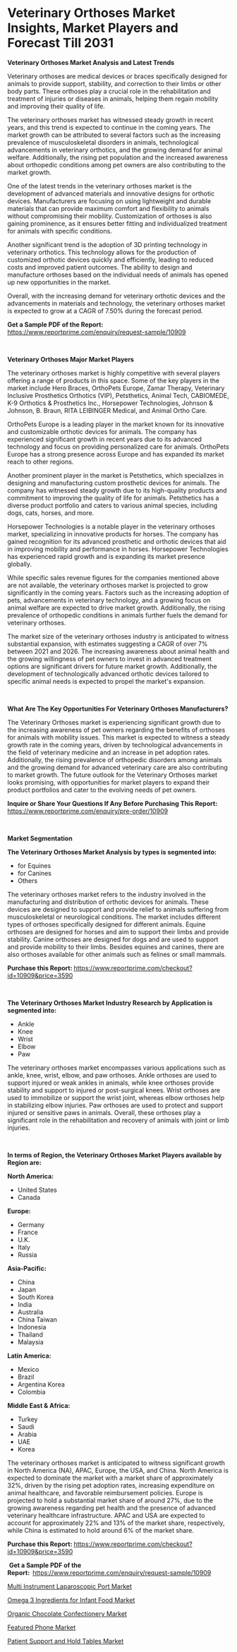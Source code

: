 <p><h1>Veterinary Orthoses Market Insights, Market Players and Forecast Till 2031</h1></p><p><strong>Veterinary Orthoses Market Analysis and Latest Trends</strong></p>
<p><p>Veterinary orthoses are medical devices or braces specifically designed for animals to provide support, stability, and correction to their limbs or other body parts. These orthoses play a crucial role in the rehabilitation and treatment of injuries or diseases in animals, helping them regain mobility and improving their quality of life.</p><p>The veterinary orthoses market has witnessed steady growth in recent years, and this trend is expected to continue in the coming years. The market growth can be attributed to several factors such as the increasing prevalence of musculoskeletal disorders in animals, technological advancements in veterinary orthotics, and the growing demand for animal welfare. Additionally, the rising pet population and the increased awareness about orthopedic conditions among pet owners are also contributing to the market growth.</p><p>One of the latest trends in the veterinary orthoses market is the development of advanced materials and innovative designs for orthotic devices. Manufacturers are focusing on using lightweight and durable materials that can provide maximum comfort and flexibility to animals without compromising their mobility. Customization of orthoses is also gaining prominence, as it ensures better fitting and individualized treatment for animals with specific conditions.</p><p>Another significant trend is the adoption of 3D printing technology in veterinary orthotics. This technology allows for the production of customized orthotic devices quickly and efficiently, leading to reduced costs and improved patient outcomes. The ability to design and manufacture orthoses based on the individual needs of animals has opened up new opportunities in the market.</p><p>Overall, with the increasing demand for veterinary orthotic devices and the advancements in materials and technology, the veterinary orthoses market is expected to grow at a CAGR of 7.50% during the forecast period.</p></p>
<p><strong>Get a Sample PDF of the Report:&nbsp;</strong> <a href="https://www.reportprime.com/enquiry/request-sample/10909">https://www.reportprime.com/enquiry/request-sample/10909</a></p>
<p>&nbsp;</p>
<p><strong>Veterinary Orthoses Major Market Players</strong></p>
<p><p>The veterinary orthoses market is highly competitive with several players offering a range of products in this space. Some of the key players in the market include Hero Braces, OrthoPets Europe, Zamar Therapy, Veterinary Inclusive Prosthetics Orthotics (VIP), Petsthetics, Animal Tech, CABIOMEDE, K-9 Orthotics & Prosthetics Inc., Horsepower Technologies, Johnson & Johnson, B. Braun, RITA LEIBINGER Medical, and Animal Ortho Care.</p><p>OrthoPets Europe is a leading player in the market known for its innovative and customizable orthotic devices for animals. The company has experienced significant growth in recent years due to its advanced technology and focus on providing personalized care for animals. OrthoPets Europe has a strong presence across Europe and has expanded its market reach to other regions.</p><p>Another prominent player in the market is Petsthetics, which specializes in designing and manufacturing custom prosthetic devices for animals. The company has witnessed steady growth due to its high-quality products and commitment to improving the quality of life for animals. Petsthetics has a diverse product portfolio and caters to various animal species, including dogs, cats, horses, and more.</p><p>Horsepower Technologies is a notable player in the veterinary orthoses market, specializing in innovative products for horses. The company has gained recognition for its advanced prosthetic and orthotic devices that aid in improving mobility and performance in horses. Horsepower Technologies has experienced rapid growth and is expanding its market presence globally.</p><p>While specific sales revenue figures for the companies mentioned above are not available, the veterinary orthoses market is projected to grow significantly in the coming years. Factors such as the increasing adoption of pets, advancements in veterinary technology, and a growing focus on animal welfare are expected to drive market growth. Additionally, the rising prevalence of orthopedic conditions in animals further fuels the demand for veterinary orthoses.</p><p>The market size of the veterinary orthoses industry is anticipated to witness substantial expansion, with estimates suggesting a CAGR of over 7% between 2021 and 2026. The increasing awareness about animal health and the growing willingness of pet owners to invest in advanced treatment options are significant drivers for future market growth. Additionally, the development of technologically advanced orthotic devices tailored to specific animal needs is expected to propel the market's expansion.</p></p>
<p>&nbsp;</p>
<p><strong>What Are The Key Opportunities For Veterinary Orthoses Manufacturers?</strong></p>
<p><p>The Veterinary Orthoses market is experiencing significant growth due to the increasing awareness of pet owners regarding the benefits of orthoses for animals with mobility issues. This market is expected to witness a steady growth rate in the coming years, driven by technological advancements in the field of veterinary medicine and an increase in pet adoption rates. Additionally, the rising prevalence of orthopedic disorders among animals and the growing demand for advanced veterinary care are also contributing to market growth. The future outlook for the Veterinary Orthoses market looks promising, with opportunities for market players to expand their product portfolios and cater to the evolving needs of pet owners.</p></p>
<p><strong>Inquire or Share Your Questions If Any Before Purchasing This Report:</strong> <a href="https://www.reportprime.com/enquiry/pre-order/10909">https://www.reportprime.com/enquiry/pre-order/10909</a></p>
<p>&nbsp;</p>
<p><strong>Market Segmentation</strong></p>
<p><strong>The Veterinary Orthoses Market Analysis by types is segmented into:</strong></p>
<p><ul><li>for Equines</li><li>for Canines</li><li>Others</li></ul></p>
<p><p>The veterinary orthoses market refers to the industry involved in the manufacturing and distribution of orthotic devices for animals. These devices are designed to support and provide relief to animals suffering from musculoskeletal or neurological conditions. The market includes different types of orthoses specifically designed for different animals. Equine orthoses are designed for horses and aim to support their limbs and provide stability. Canine orthoses are designed for dogs and are used to support and provide mobility to their limbs. Besides equines and canines, there are also orthoses available for other animals such as felines or small mammals.</p></p>
<p><strong>Purchase this Report:&nbsp;</strong><a href="https://www.reportprime.com/checkout?id=10909&price=3590">https://www.reportprime.com/checkout?id=10909&price=3590</a></p>
<p>&nbsp;</p>
<p><strong>The Veterinary Orthoses Market Industry Research by Application is segmented into:</strong></p>
<p><ul><li>Ankle</li><li>Knee</li><li>Wrist</li><li>Elbow</li><li>Paw</li></ul></p>
<p><p>The veterinary orthoses market encompasses various applications such as ankle, knee, wrist, elbow, and paw orthoses. Ankle orthoses are used to support injured or weak ankles in animals, while knee orthoses provide stability and support to injured or post-surgical knees. Wrist orthoses are used to immobilize or support the wrist joint, whereas elbow orthoses help in stabilizing elbow injuries. Paw orthoses are used to protect and support injured or sensitive paws in animals. Overall, these orthoses play a significant role in the rehabilitation and recovery of animals with joint or limb injuries.</p></p>
<p>&nbsp;</p>
<p><strong>In terms of Region, the Veterinary Orthoses Market Players available by Region are:</strong></p>
<p>
    <p> <strong> North America: </strong>
        <ul>
            <li>United States</li>
            <li>Canada</li>
        </ul>
        </p> 
    <p> <strong> Europe: </strong>
        <ul>
            <li>Germany</li>
            <li>France</li>
            <li>U.K.</li>
            <li>Italy</li>
            <li>Russia</li>
        </ul>
        </p> 
    <p> <strong> Asia-Pacific: </strong>
        <ul>
            <li>China</li>
            <li>Japan</li>
            <li>South Korea</li>
            <li>India</li>
            <li>Australia</li>
            <li>China Taiwan</li>
            <li>Indonesia</li>
            <li>Thailand</li>
            <li>Malaysia</li>
        </ul>
        </p> 
    <p> <strong> Latin America: </strong>
        <ul>
            <li>Mexico</li>
            <li>Brazil</li>
            <li>Argentina Korea</li>
            <li>Colombia</li>
        </ul>
        </p> 
    <p> <strong> Middle East & Africa: </strong>
        <ul>
            <li>Turkey</li>
            <li>Saudi</li>
            <li>Arabia</li>
            <li>UAE</li>
            <li>Korea</li>
        </ul>
    </p>
    </p>
<p><p>The veterinary orthoses market is anticipated to witness significant growth in North America (NA), APAC, Europe, the USA, and China. North America is expected to dominate the market with a market share of approximately 32%, driven by the rising pet adoption rates, increasing expenditure on animal healthcare, and favorable reimbursement policies. Europe is projected to hold a substantial market share of around 27%, due to the growing awareness regarding pet health and the presence of advanced veterinary healthcare infrastructure. APAC and USA are expected to account for approximately 22% and 13% of the market share, respectively, while China is estimated to hold around 6% of the market share.</p></p>
<p><strong>Purchase this Report: </strong><a href="https://www.reportprime.com/checkout?id=10909&price=3590">https://www.reportprime.com/checkout?id=10909&price=3590</a></p>
<p>&nbsp;<strong>Get a Sample PDF of the Report:&nbsp;&nbsp;</strong><a href="https://www.reportprime.com/enquiry/request-sample/10909">https://www.reportprime.com/enquiry/request-sample/10909</a></p>
<p><strong></strong></p>
<p><p><a href="https://medium.com/@emilywong49/decoding-multi-instrument-laparoscopic-port-market-metrics-market-share-trends-and-growth-f72266a9cd4a">Multi Instrument Laparoscopic Port Market</a></p><p><a href="https://medium.com/@emilywong49/omega-3-ingredients-for-infant-food-market-comprehensive-assessment-by-type-application-and-daef283c4bd1">Omega 3 Ingredients for Infant Food Market</a></p><p><a href="https://medium.com/@emilywong49/analyzing-organic-chocolate-confectionery-market-global-industry-perspective-and-forecast-2024-to-02e45bf3d690">Organic Chocolate Confectionery Market</a></p><p><a href="https://medium.com/@emilywong49/analyzing-featured-phone-market-global-industry-perspective-and-forecast-2024-to-2031-72a261a72df1">Featured Phone Market</a></p><p><a href="https://medium.com/@emilywong49/patient-support-and-hold-tables-market-size-cagr-trends-2024-2030-b7da0eedd920">Patient Support and Hold Tables Market</a></p></p>
